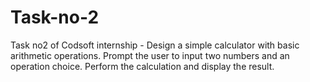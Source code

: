 # Task-no-2
Task no2  of Codsoft internship  - Design a simple calculator with basic arithmetic operations. Prompt the user to input two numbers and an operation choice.  Perform the calculation and display the result.
